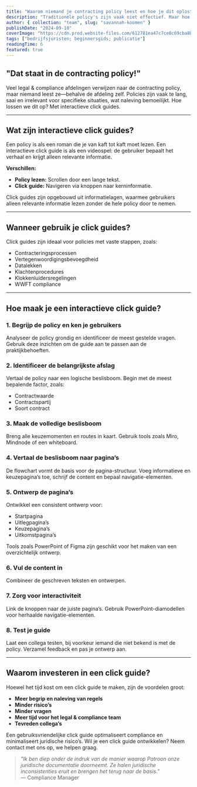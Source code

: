 ```yaml
---
title: "Waarom niemand je contracting policy leest en hoe je dit oplost"
description: "Traditionele policy's zijn vaak niet effectief. Maar hoe zorg je ervoor dat je contracting policy wél wordt gelezen (en begrepen). Het antwoord: met een interactieve click guide. Hier lees je hoe je die maakt."
author: { collection: "team", slug: "savannah-koomen" }
publishDate: "2024-09-10"
coverImage: "https://cdn.prod.website-files.com/612781ea47c7ce0c69cba884/66e00914c156b4e713ac978e_whats%20the%20value%20of%20your%20contract%201.png"
tags: ["bedrijfsjuristen; beginnersgids; publicatie"]
readingTime: 6
featured: true
---
```


## "Dat staat in de contracting policy!"

Veel legal & compliance afdelingen verwijzen naar de contracting policy, maar niemand leest ze—behalve de afdeling zelf. Policies zijn vaak te lang, saai en irrelevant voor specifieke situaties, wat naleving bemoeilijkt. Hoe lossen we dit op? Met interactieve click guides.

---

## Wat zijn interactieve click guides?

Een policy is als een roman die je van kaft tot kaft moet lezen. Een interactieve click guide is als een videospel: de gebruiker bepaalt het verhaal en krijgt alleen relevante informatie.

**Verschillen:**

- **Policy lezen:** Scrollen door een lange tekst.
- **Click guide:** Navigeren via knoppen naar kerninformatie.

Click guides zijn opgebouwd uit informatielagen, waarmee gebruikers alleen relevante informatie lezen zonder de hele policy door te nemen.

---

## Wanneer gebruik je click guides?

Click guides zijn ideaal voor policies met vaste stappen, zoals:

- Contracteringsprocessen
- Vertegenwoordigingsbevoegdheid
- Datalekken
- Klachtenprocedures
- Klokkenluidersregelingen
- WWFT compliance

---

## Hoe maak je een interactieve click guide?

### 1. Begrijp de policy en ken je gebruikers

Analyseer de policy grondig en identificeer de meest gestelde vragen. Gebruik deze inzichten om de guide aan te passen aan de praktijkbehoeften.

### 2. Identificeer de belangrijkste afslag

Vertaal de policy naar een logische beslisboom. Begin met de meest bepalende factor, zoals:

- Contractwaarde
- Contractspartij
- Soort contract

### 3. Maak de volledige beslisboom

Breng alle keuzemomenten en routes in kaart. Gebruik tools zoals Miro, Mindnode of een whiteboard.

### 4. Vertaal de beslisboom naar pagina’s

De flowchart vormt de basis voor de pagina-structuur. Voeg informatieve en keuzepagina’s toe, schrijf de content en bepaal navigatie-elementen.

### 5. Ontwerp de pagina’s

Ontwikkel een consistent ontwerp voor:

- Startpagina
- Uitlegpagina’s
- Keuzepagina’s
- Uitkomstpagina’s

Tools zoals PowerPoint of Figma zijn geschikt voor het maken van een overzichtelijk ontwerp.

### 6. Vul de content in

Combineer de geschreven teksten en ontwerpen.

### 7. Zorg voor interactiviteit

Link de knoppen naar de juiste pagina’s. Gebruik PowerPoint-diamodellen voor herhaalde navigatie-elementen.

### 8. Test je guide

Laat een collega testen, bij voorkeur iemand die niet bekend is met de policy. Verzamel feedback en pas je ontwerp aan.

---

## Waarom investeren in een click guide?

Hoewel het tijd kost om een click guide te maken, zijn de voordelen groot:

- **Meer begrip en naleving van regels**
- **Minder risico’s**
- **Minder vragen**
- **Meer tijd voor het legal & compliance team**
- **Tevreden collega’s**

Een gebruiksvriendelijke click guide optimaliseert compliance en minimaliseert juridische risico’s. Wil je een click guide ontwikkelen? Neem contact met ons op, we helpen graag.

> _"Ik ben diep onder de indruk van de manier waarop Patroon onze juridische documentatie doorneemt. Ze halen juridische inconsistenties eruit en brengen het terug naar de basis."_  
> — Compliance Manager
